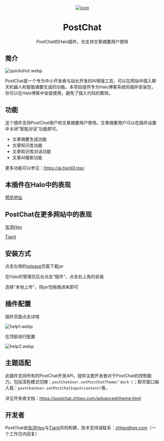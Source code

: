 <div align="center">
    <a href="https://ai.tianli0.top/" target="_blank" rel="noopener noreferrer">
        <img src="https://img.zhheo.com/i/2024/06/21/6674f00f3eb9d.webp" alt="icon"/>
    </a>
    <h1 align="center">PostChat</h1>
    <span>PostChat的Halo插件，也支持文章摘要用户使用</span>
</div>

## 简介

![quickshot.webp](https://img.zhheo.com/i/2024/06/21/6674f0133b5b3.webp)

PostChat是一个专为中小开发者与站长开发的AI增强工具，可以在网站中插入聊天机器人和智能摘要生成的功能。本项目提供专为Halo博客系统的插件安装包，你可以在Halo博客中安装使用，避免了插入代码的繁琐。

## 功能

这个插件支持PostChat用户和文章摘要用户使用。文章摘要用户可以在插件设置中关闭“智能对话”功能即可。

- 文章摘要生成功能
- 文章知识库功能
- 文章知识库对话功能
- 文章AI搜索功能

更多功能可以参见：https://ai.tianli0.top/

## 本插件在Halo中的表现

[预览地址](https://halo.zhheo.com/archives/hello-halo?t=1718622013616)

## PostChat在更多网站中的表现

[张洪Heo](https://blog.zhheo.com/)

[Tianli](https://tianli-blog.club/)

## 安装方式

点击左侧的[release](https://github.com/zhheo/halo-plugin-postchat/releases)页面下载jar

在Halo的管理员后台点击“插件”，点击右上角的安装

选择“本地上传”，将jar包拖拽进来即可

## 插件配置

插件页面点击详情

![help1.webp](https://img.zhheo.com/i/2024/06/21/6674f013d6251.webp)

在顶部进行配置

![help2.webp](https://img.zhheo.com/i/2024/06/21/6674f0135aab6.webp)

## 主题适配

此插件支持所有的PostChat开发API，提供主题开发者对于PostChat的控制能力。包括深色模式切换：`postChatUser.setPostChatTheme('dark')`；聊天窗口输入框：`postChatUser.setPostChatInput(content)`等。

详见开发者文档：https://postchat.zhheo.com/advanced/theme.html

## 开发者

PostChat由[张洪Heo](https://github.com/zhheo)与[Tianli](https://github.com/TIANLI0)共同构建，技术支持请联系：zhheo@qq.com（一个工作日内回复）